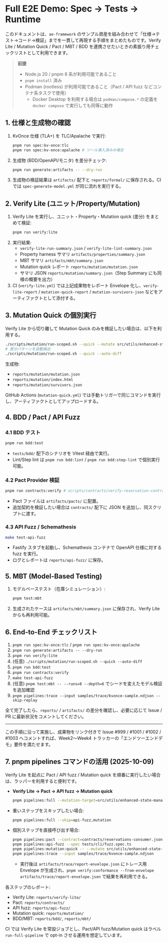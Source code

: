 # Full E2E Demo: Spec → Tests → Runtime

このドキュメントは、`ae-framework` のサンプル資産を組み合わせて「仕様→テスト→コード→検証」までを一貫して再現する手順をまとめたものです。Verify Lite / Mutation Quick / Pact / MBT / BDD を連携させたいときの素振り用チェックリストとして利用できます。

> **前提**
> - Node.js 20 / pnpm 8 系が利用可能であること
> - `pnpm install` 済み
> - Podman (rootless) が利用可能であること（Pact / API fuzz などコンテナ系タスクで使用）
>   - Docker Desktop を利用する場合は `podman/compose.*` の定義を `docker compose` で実行しても同等に動作

## 1. 仕様と生成物の確認

1. KvOnce 仕様 (TLA+) を TLC/Apalache で実行:
   ```bash
   pnpm run spec:kv-once:tlc
   pnpm run spec:kv-once:apalache # ツール導入済みの場合
   ```
2. 生成物 (BDD/OpenAPI/モニタ) を差分チェック:
   ```bash
   pnpm run generate:artifacts -- --dry-run
   ```
3. 生成物の検証結果は `artifacts/` 配下と `reports/formal/` に保存される。CI では `spec-generate-model.yml` が同じ流れを実行する。

## 2. Verify Lite (ユニット/Property/Mutation)

1. Verify Lite を実行し、ユニット・Property・Mutation quick (差分) をまとめて検証:
   ```bash
   pnpm run verify:lite
   ```
2. 実行結果:
   - `verify-lite-run-summary.json` / `verify-lite-lint-summary.json`
   - Property harness サマリ `artifacts/properties/summary.json`
   - MBT サマリ `artifacts/mbt/summary.json`
   - Mutation quick レポート `reports/mutation/mutation.json`
   - サマリ JSON `reports/mutation/summary.json`（Step Summary にも同様の概要を出力）
3. CI (`verify-lite.yml`) では上記成果物をレポート Envelope 化し、`verify-lite-report` / `mutation-quick-report` / `mutation-survivors-json` などをアーティファクトとして添付する。

## 3. Mutation Quick の個別実行

Verify Lite から切り離して Mutation Quick のみを検証したい場合は、以下を利用する。

```bash
./scripts/mutation/run-scoped.sh --quick --mutate src/utils/enhanced-state-manager.ts
# 差分パターンを自動抽出
./scripts/mutation/run-scoped.sh --quick --auto-diff
```

生成物:
- `reports/mutation/mutation.json`
- `reports/mutation/index.html`
- `reports/mutation/survivors.json`

GitHub Actions (`mutation-quick.yml`) では手動トリガーで同じコマンドを実行し、アーティファクトとしてアップロードする。

## 4. BDD / Pact / API Fuzz

### 4.1 BDD テスト
```bash
pnpm run bdd:test
```
- `tests/bdd/` 配下のシナリオを Vitest 経由で実行。
- Lint/Step lint は `pnpm run bdd:lint` / `pnpm run bdd:step-lint` で個別実行可能。

### 4.2 Pact Provider 検証
```bash
pnpm run contracts:verify # scripts/contracts/verify-reservation-contract.ts
```
- Pact ファイルは `artifacts/pacts/` に配置。
- 追加契約を検証したい場合は `contracts/` 配下に JSON を追加し、同スクリプトに渡す。

### 4.3 API Fuzz / Schemathesis
```bash
make test-api-fuzz
```
- Fastify スタブを起動し、Schemathesis コンテナで OpenAPI 仕様に対する fuzz を実行。
- ログとレポートは `reports/api-fuzz/` に保存。

## 5. MBT (Model-Based Testing)

1. モデルベーステスト（在庫シミュレーション）:
   ```bash
   pnpm test:mbt
   ```
2. 生成されたケースは `artifacts/mbt/summary.json` に保存され、Verify Lite からも再利用可能。

## 6. End-to-End チェックリスト

1. `pnpm run spec:kv-once:tlc` / `pnpm run spec:kv-once:apalache`
2. `pnpm run generate:artifacts -- --dry-run`
3. `pnpm run verify:lite`
4. (任意) `./scripts/mutation/run-scoped.sh --quick --auto-diff`
5. `pnpm run bdd:test`
6. `pnpm run contracts:verify`
7. `make test-api-fuzz`
8. (任意) `pnpm test:mbt -- --runs=8 --depth=6` でシードを変えたモデル検証を追加確認
9. `pnpm pipelines:trace --input samples/trace/kvonce-sample.ndjson --skip-replay`

全て完了したら、`reports/` / `artifacts/` の差分を確認し、必要に応じて Issue / PR に最新状況をコメントしてください。

---

この手順に沿って実施し、成果物をリンク付きで Issue #999 / #1001 / #1002 / #1003 へコメントすれば、Week2〜Week4 トラッカーの「エンドツーエンドデモ」要件を満たせます。

## 7. pnpm pipelines コマンドの活用 (2025-10-09)

Verify Lite を起点に Pact / API fuzz / Mutation quick を順番に実行したい場合は、ラッパーを利用すると便利です。

- **Verify Lite → Pact → API fuzz → Mutation quick**
  ```bash
  pnpm pipelines:full --mutation-target=src/utils/enhanced-state-manager.ts
  ```
- 重いステップをスキップしたい場合:
  ```bash
  pnpm pipelines:full --skip=api-fuzz,mutation
  ```
- 個別ステップを直接呼び出す場合:
  ```bash
  pnpm pipelines:pact --contract=contracts/reservations-consumer.json
  pnpm pipelines:api-fuzz --spec tests/cli/fuzz.spec.ts
  pnpm pipelines:mutation:quick -- --mutate src/utils/enhanced-state-manager.ts
  pnpm pipelines:trace --input samples/trace/kvonce-sample.ndjson
  ```
  - 実行後は `artifacts/trace/report-envelope.json` にトレース用 Envelope が生成され、`pnpm verify:conformance --from-envelope artifacts/trace/report-envelope.json` で結果を再利用できる。

各ステップのレポート:
- Verify Lite: `reports/verify-lite/`
- Pact: `reports/contracts/`
- API fuzz: `reports/api-fuzz/`
- Mutation quick: `reports/mutation/`
- BDD/MBT: `reports/bdd/`, `reports/mbt/`

CI では Verify Lite を常設ジョブとし、Pact/API fuzz/Mutation quick はラベル `run-full-pipeline` で opt-in させる運用を想定しています。
